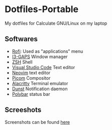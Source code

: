 # Dotfiles-Portable

My dotfiles for Calculate GNU/Linux on my laptop

## Softwares

- [Rofi](./home/.config/rofi/config): Used as "applications" menu
- [I3-GAPS](./home/.config/i3/config) Window manager
- [ZSH](./home/.zshrc) Shell
- [Visual Studio Code](./home/.config/Code/User/settings.json) Text editor
- [Neovim](./home/.config/nvim/init.vim) text editor
- [Picom](./home/.config/picom/picom.conf) Compositor
- [Alacritty](home/.config/alacritty/alacritty.yml) Terminal emulator
- [Dunst](home/.config/dunst/dunstrc) Notification daemon
- [Polybar](home/.config/polybar/launch.sh) status bar

## Screeshots

Screenshots can be found [here](./screenshots.md)
